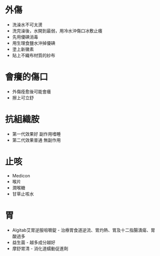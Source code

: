 外傷
=====
* 洗澡水不可太燙
* 洗完澡後，水開到最弱，用冷水沖傷口冰敷止癢
* 先用優碘消毒
* 用生理食鹽水沖掉優碘
* 塗上新黴素
* 貼上不織布材質的紗布

會癢的傷口
=====
* 外傷痊愈後可能會癢
* 擦上可立舒

抗組織胺
=====
* 第一代效果好 副作用嗜睡
* 第二代效果普通 無副作用


止咳
=====
* Medicon
* 喉片
* 潤喉糖
* 甘草止咳水

胃
=====
* Algitab艾胃逆服咀嚼錠 - 治療胃食道逆流、胃灼熱、胃及十二指腸潰瘍、胃酸過多
* 益生菌 - 越多成分越好
* 摩舒胃清 - 消化道蠕動促進劑

